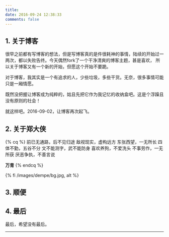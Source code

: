 ```yaml
---
title:
date: 2016-09-24 12:38:33
comments: false
---
```



## 1. 关于博客

很早之前都有写博客的想法，但是写博客真的是件很耗神的事情，陆续的开始过一两次，都以失败告终。今天偶然fork了一个干净清爽的博客主题，甚是喜欢，
所以关于博客又有一个新的开始，但愿这个开始不要跪。

对于博客，我其实是一个有追求的人，少些垃圾，多些干货。无奈，很多事情可能只是一厢情愿。

既然没把握让博客成为纯粹的，姑且先把它作为我记忆的收纳盒吧。这是个浮躁且没有原则的社会！

就这样吧。2016-09-02，让博客再次起飞。


## 2. 关于郑大侠

{% cq %}
前已无通路，后不见归途
敌视现实，虚构远方
东张西望，一无所长
四体不勤，五谷不分
文不能测字，武不能防身
喜欢养狗，不爱洗头
不事劳作，一无所获
厌恶争执，不善言说

**万青**
{% endcq  %}


{% fi /images/dempe/bg.jpg, alt %}

## 3. 顺便


## 4. 最后

最后，希望没有最后。

---



